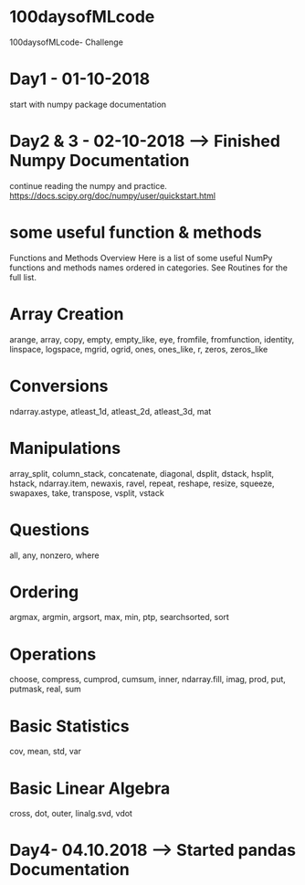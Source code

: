 # 100daysofMLcode
100daysofMLcode- Challenge

# Day1 - 01-10-2018
start with numpy package documentation

# Day2 & 3 - 02-10-2018 --> Finished Numpy Documentation 
continue reading the numpy and practice.
https://docs.scipy.org/doc/numpy/user/quickstart.html

# some useful function & methods
Functions and Methods Overview
Here is a list of some useful NumPy functions and methods names ordered in categories. See Routines for the full list.

# Array Creation
arange, array, copy, empty, empty_like, eye, fromfile, fromfunction, identity, linspace, logspace, mgrid, ogrid, ones, ones_like, r, zeros, zeros_like
# Conversions
ndarray.astype, atleast_1d, atleast_2d, atleast_3d, mat
# Manipulations
array_split, column_stack, concatenate, diagonal, dsplit, dstack, hsplit, hstack, ndarray.item, newaxis, ravel, repeat, reshape, resize, squeeze, swapaxes, take, transpose, vsplit, vstack
# Questions
all, any, nonzero, where
# Ordering
argmax, argmin, argsort, max, min, ptp, searchsorted, sort
# Operations
choose, compress, cumprod, cumsum, inner, ndarray.fill, imag, prod, put, putmask, real, sum
# Basic Statistics
cov, mean, std, var
# Basic Linear Algebra
cross, dot, outer, linalg.svd, vdot

# Day4- 04.10.2018 --> Started pandas Documentation
